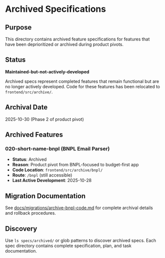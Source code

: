 # Archived Specifications

## Purpose
This directory contains archived feature specifications for features that have been deprioritized or archived during product pivots.

## Status
**Maintained-but-not-actively-developed**

Archived specs represent completed features that remain functional but are no longer actively developed. Code for these features has been relocated to `frontend/src/archive/`.

## Archival Date
2025-10-30 (Phase 2 of product pivot)

## Archived Features

### 020-short-name-bnpl (BNPL Email Parser)
- **Status**: Archived
- **Reason**: Product pivot from BNPL-focused to budget-first app
- **Code Location**: `frontend/src/archive/bnpl/`
- **Route**: `/bnpl` (still accessible)
- **Last Active Development**: 2025-10-28

## Migration Documentation
See [docs/migrations/archive-bnpl-code.md](../../docs/migrations/archive-bnpl-code.md) for complete archival details and rollback procedures.

## Discovery
Use `ls specs/archived/` or glob patterns to discover archived specs. Each spec directory contains complete specification, plan, and task documentation.
